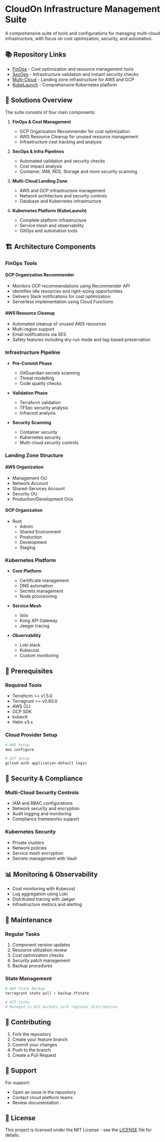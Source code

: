 # CloudOn Infrastructure Management Suite

A comprehensive suite of tools and configurations for managing multi-cloud infrastructure, with focus on cost optimization, security, and automation.

## 📚 Repository Links

- [FinOps](https://github.com/cloudon-one/FinOps-Guardian) - Cost optimization and resource management tools
- [SecOps](https://github.com/cloudon-one/secureops) - Infrastructure validation and instant security checks
- [Multi-Cloud](https://github.com/cloudon-one/multi-cloud-runway) - Landing zone infrastructure for AWS and GCP
- [KubeLaunch](https://github.com/cloudon-one/kubelaunch-essentials) - Comprehensive Kubernetes platform

## 🎯 Solutions Overview

The suite consists of four main components:

1. **FinOps & Cost Management**
   - GCP Organization Recommender for cost optimization
   - AWS Resource Cleanup for unused resource management
   - Infrastructure cost tracking and analysis

2. **SecOps & Infra Pipelines**
   - Automated validation and security checks
   - Cost impact analysis
   - Container, IAM, RDS, Storage and more security scanning

3. **Multi-Cloud Landing Zone**
   - AWS and GCP infrastructure management
   - Network architecture and security controls
   - Database and Kubernetes infrastructure

4. **Kubernetes Platform (KubeLaunch)**
   - Complete platform infrastructure
   - Service mesh and observability
   - GitOps and automation tools

## 🏗️ Architecture Components

### FinOps Tools

#### GCP Organization Recommender
- Monitors GCP recommendations using Recommender API
- Identifies idle resources and right-sizing opportunities
- Delivers Slack notifications for cost optimization
- Serverless implementation using Cloud Functions

#### AWS Resource Cleanup
- Automated cleanup of unused AWS resources
- Multi-region support
- Email notifications via SES
- Safety features including dry-run mode and tag-based preservation

### Infrastructure Pipeline

- **Pre-Commit Phase**
  - GitGuardian secrets scanning
  - Threat modelling
  - Code quality checks

- **Validation Phase**
  - Terraform validation
  - TFSec security analysis
  - Infracost analysis

- **Security Scanning**
  - Container security
  - Kubernetes security
  - Multi-cloud security controls

### Landing Zone Structure

#### AWS Organization
- Management OU
- Network Account
- Shared-Services Account
- Security OU
- Production/Development OUs

#### GCP Organization
- Root
  - Admin
  - Shared Environment
  - Production
  - Development
  - Staging

### Kubernetes Platform

- **Core Platform**
  - Certificate management
  - DNS automation
  - Secrets management
  - Node provisioning

- **Service Mesh**
  - Istio
  - Kong API Gateway
  - Jaeger tracing

- **Observability**
  - Loki stack
  - Kubecost
  - Custom monitoring

## 🚀 Prerequisites

### Required Tools
- Terraform >= v1.5.0
- Terragrunt >= v0.60.0
- AWS CLI
- GCP SDK
- kubectl
- Helm v3.x

### Cloud Provider Setup
```bash
# AWS Setup
aws configure

# GCP Setup
gcloud auth application-default login
```

## 🔑 Security & Compliance

### Multi-Cloud Security Controls
- IAM and RBAC configurations
- Network security and encryption
- Audit logging and monitoring
- Compliance frameworks support

### Kubernetes Security
- Private clusters
- Network policies
- Service mesh encryption
- Secrets management with Vault

## 📊 Monitoring & Observability

- Cost monitoring with Kubecost
- Log aggregation using Loki
- Distributed tracing with Jaeger
- Infrastructure metrics and alerting

## 🔧 Maintenance

### Regular Tasks
1. Component version updates
2. Resource utilization review
3. Cost optimization checks
4. Security patch management
5. Backup procedures

### State Management
```bash
# AWS State Backup
terragrunt state pull > backup.tfstate

# GCP State
# Managed in GCS buckets with regional distribution
```

## 📝 Contributing

1. Fork the repository
2. Create your feature branch
3. Commit your changes
4. Push to the branch
5. Create a Pull Request

## 🤝 Support

For support:
- Open an issue in the repository
- Contact cloud platform teams
- Review documentation

## 📄 License

This project is licensed under the MIT License - see the [LICENSE](LICENSE) file for details.
